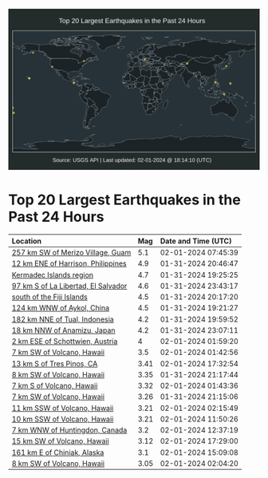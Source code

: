 ![Map](./map.png)

# Top 20 Largest Earthquakes in the Past 24 Hours

| Location | Mag | Date and Time (UTC) |
|:---|:---|:---|
| [257 km SW of Merizo Village, Guam](https://earthquake.usgs.gov/earthquakes/eventpage/us7000lvqi) | 5.1 | 02-01-2024 07:45:39 |
| [12 km ENE of Harrison, Philippines](https://earthquake.usgs.gov/earthquakes/eventpage/us7000lvgg) | 4.9 | 01-31-2024 20:46:47 |
| [Kermadec Islands region](https://earthquake.usgs.gov/earthquakes/eventpage/us7000lvfa) | 4.7 | 01-31-2024 19:25:25 |
| [97 km S of La Libertad, El Salvador](https://earthquake.usgs.gov/earthquakes/eventpage/us7000lvj9) | 4.6 | 01-31-2024 23:43:17 |
| [south of the Fiji Islands](https://earthquake.usgs.gov/earthquakes/eventpage/us7000lvfw) | 4.5 | 01-31-2024 20:17:20 |
| [124 km WNW of Aykol, China](https://earthquake.usgs.gov/earthquakes/eventpage/us7000lven) | 4.5 | 01-31-2024 19:21:27 |
| [182 km NNE of Tual, Indonesia](https://earthquake.usgs.gov/earthquakes/eventpage/us7000lvfc) | 4.2 | 01-31-2024 19:59:52 |
| [18 km NNW of Anamizu, Japan](https://earthquake.usgs.gov/earthquakes/eventpage/us7000lviq) | 4.2 | 01-31-2024 23:07:11 |
| [2 km ESE of Schottwien, Austria](https://earthquake.usgs.gov/earthquakes/eventpage/us7000lvll) | 4 | 02-01-2024 01:59:20 |
| [7 km SW of Volcano, Hawaii](https://earthquake.usgs.gov/earthquakes/eventpage/hv74082226) | 3.5 | 02-01-2024 01:42:56 |
| [13 km S of Tres Pinos, CA](https://earthquake.usgs.gov/earthquakes/eventpage/nc73997351) | 3.41 | 02-01-2024 17:32:54 |
| [8 km SW of Volcano, Hawaii](https://earthquake.usgs.gov/earthquakes/eventpage/hv74081381) | 3.35 | 01-31-2024 21:17:44 |
| [7 km S of Volcano, Hawaii](https://earthquake.usgs.gov/earthquakes/eventpage/hv74082221) | 3.32 | 02-01-2024 01:43:36 |
| [7 km SW of Volcano, Hawaii](https://earthquake.usgs.gov/earthquakes/eventpage/hv74081376) | 3.26 | 01-31-2024 21:15:06 |
| [11 km SSW of Volcano, Hawaii](https://earthquake.usgs.gov/earthquakes/eventpage/hv74082331) | 3.21 | 02-01-2024 02:15:49 |
| [10 km SSW of Volcano, Hawaii](https://earthquake.usgs.gov/earthquakes/eventpage/hv74084016) | 3.21 | 02-01-2024 11:50:26 |
| [7 km WNW of Huntingdon, Canada](https://earthquake.usgs.gov/earthquakes/eventpage/us7000lvtq) | 3.2 | 02-01-2024 12:37:19 |
| [15 km SW of Volcano, Hawaii](https://earthquake.usgs.gov/earthquakes/eventpage/hv74085046) | 3.12 | 02-01-2024 17:29:00 |
| [161 km E of Chiniak, Alaska](https://earthquake.usgs.gov/earthquakes/eventpage/ak0241h66jye) | 3.1 | 02-01-2024 15:09:08 |
| [8 km SW of Volcano, Hawaii](https://earthquake.usgs.gov/earthquakes/eventpage/hv74082296) | 3.05 | 02-01-2024 02:04:20 |
